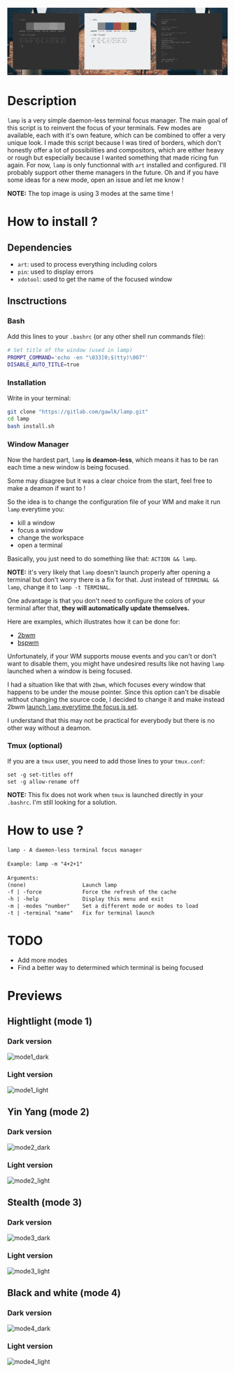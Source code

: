 ![preview](previews/preview.png)

# Description

`lamp` is a very simple daemon-less terminal focus manager. The main goal of this script is to reinvent the focus of your terminals. Few modes are available, each with it's own feature, which can be combined to offer a very unique look. I made this script because I was tired of borders, which don't honestly offer a lot of possibilities and compositors, which are either heavy or rough but especially because I wanted something that made ricing fun again. For now, `lamp` is only functionnal with `art` installed and configured. I'll probably support other theme managers in the future. Oh and if you have some ideas for a new mode, open an issue and let me know !

**NOTE:** The top image is using 3 modes at the same time !

# How to install ?

## Dependencies

- `art`: used to process everything including colors
- `pin`: used to display errors
- `xdotool`: used to get the name of the focused window

## Insctructions

### Bash

Add this lines to your `.bashrc` (or any other shell run commands file):

```bash
# Set title of the window (used in lamp)
PROMPT_COMMAND='echo -en "\033]0;$(tty)\007"'
DISABLE_AUTO_TITLE=true
```

### Installation

Write in your terminal:

```bash
git clone "https://gitlab.com/gawlk/lamp.git"
cd lamp
bash install.sh
```

### Window Manager

Now the hardest part, `lamp` **is deamon-less**, which means it has to be ran each time a new window is being focused.

Some may disagree but it was a clear choice from the start, feel free to make a deamon if want to !

So the idea is to change the configuration file of your WM and make it run `lamp` everytime you:
- kill a window
- focus a window
- change the workspace
- open a terminal

Basically, you just need to do something like that: `ACTION && lamp`. 

**NOTE:** it's very likely that `lamp` doesn't launch properly after opening a terminal but don't worry there is a fix for that. Just instead of `TERMINAL && lamp`, change it to `lamp -t TERMINAL`.

One advantage is that you don't need to configure the colors of your terminal after that, **they will automatically update themselves.**

Here are examples, which illustrates how it can be done for:
- [2bwm](https://github.com/gawlk/dots/blob/master/2bwm/config.h)
- [bspwm](https://github.com/gawlk/dots/blob/master/sxhkd/sxhkdrc)

Unfortunately, if your WM supports mouse events and you can't or don't want to disable them, you might have undesired results like not having `lamp` launched when a window is being focused.

I had a situation like that with `2bwm`, which focuses every window that happens to be under the mouse pointer. Since this option can't be disable without changing the source code, I decided to change it and make instead 2bwm [launch `lamp` everytime the focus is set](https://github.com/gawlk/dots/blob/master/2bwm/2bwm.c?utf8=%E2%9C%93#L1632).

I understand that this may not be practical for everybody but there is no other way without a deamon.

### Tmux (optional)

If you are a `tmux` user, you need to add those lines to your `tmux.conf`:

```
set -g set-titles off
set -g allow-rename off
```

**NOTE:** This fix does not work when `tmux` is launched directly in your `.bashrc`. I'm still looking for a solution.

# How to use ?

```
lamp - A daemon-less terminal focus manager

Example: lamp -m "4+2+1"

Arguments:
(none)                  Launch lamp
-f | -force             Force the refresh of the cache
-h | -help              Display this menu and exit
-m | -modes "number"    Set a different mode or modes to load
-t | -terminal "name"   Fix for terminal launch 
```

# TODO

- Add more modes
- Find a better way to determined which terminal is being focused

# Previews

## Hightlight (mode 1)

### Dark version

![mode1_dark](documents/images/previews/mode1/dark.png)

### Light version

![mode1_light](documents/images/previews/mode1/light.png)

## Yin Yang (mode 2)

### Dark version

![mode2_dark](documents/images/previews/mode2/dark.png)

### Light version

![mode2_light](documents/images/previews/mode2/light.png)

## Stealth (mode 3)

### Dark version

![mode3_dark](documents/images/previews/mode3/dark.png)

### Light version

![mode3_light](documents/images/previews/mode3/light.png)

## Black and white (mode 4)

### Dark version

![mode4_dark](documents/images/previews/mode4/dark.png)

### Light version

![mode4_light](documents/images/previews/mode4/light.png)
